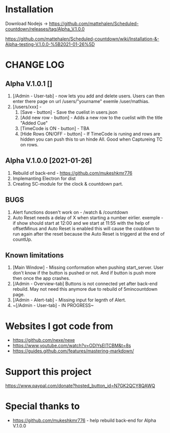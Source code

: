 # Installation
Download Nodejs -> https://github.com/mattehalen/Scheduled-countdown/releases/tag/Alpha_V.1.0.0

https://github.com/mattehalen/Scheduled-countdown/wiki/Installation-&-Alpha-testing-V.1.0.0-%5B2021-01-26%5D


# CHANGE LOG
## Alpha V.1.0.1 []
1. [/Admin - User-tab] - now lets you add and delete users. Users can then enter there page on url /users/"yourname" exemle /user/mathias.
2. [/users/xxx] - 
   1. [Save - button] - Save the cuelist in users.json
   2. [Add new row - button] - Adds a new row to the cuelist with the title "Added Cue"
   3. [TimeCode is ON - button] - TBA
   4. [Hide Rows ON/OFF - button] - If TimeCode is runing and rows are hidden you can push this to un hinde All. Good when Captureing TC on rows.
## Alpha V.1.0.0 [2021-01-26]
1. Rebuild of back-end - https://github.com/mukeshkmr776
2. Implemanting Electron for dist
3. Creating SC-module for the clock & countdown part.

## BUGS
1. Alert functions dosen't work on - /watch & /countdown
2. Auto Reset needs a delay of X when starting a number eirlier.
exemple - if show should start at 12:00 and we start at 11:55 with the help of offsetMinus and Auto Reset is enabled this will cause the coutdown to run again after the reset because the Auto Reset is triggerd at the end of countUp. 

## Known limitations
1. [Main Window] - Missing conformation when pushing start_server. User don't know if the button is pushed or not. And if button is push more then once the app crashes.
2. [/Admin - Overview-tab] Buttons is not connected yet after back-end rebuild. May not need this anymore due to rebuild of 5mincountdown page.
3. [/Admin - Alert-tab] - Missing input for legnth of Alert.
4. ~[/Admin - User-tab] - IN PROGRESS~
 
# Websites I got code from
- https://github.com/nexe/nexe
- https://www.youtube.com/watch?v=ODlYsEITCBM&t=8s
- https://guides.github.com/features/mastering-markdown/


# Support this project
https://www.paypal.com/donate?hosted_button_id=N7GK2QCY8QAWQ

# Special thanks to
- https://github.com/mukeshkmr776 - help rebuild back-end for Alpha V.1.0.0